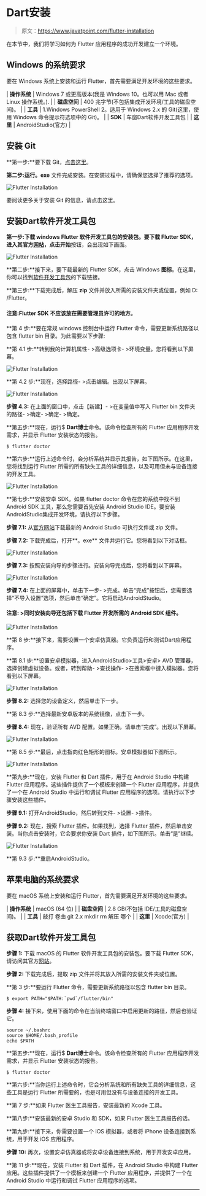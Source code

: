 # Dart安装

> 原文：<https://www.javatpoint.com/flutter-installation>

在本节中，我们将学习如何为 Flutter 应用程序的成功开发建立一个环境。

## Windows 的系统要求

要在 Windows 系统上安装和运行 Flutter，首先需要满足开发环境的这些要求。

| **操作系统** | Windows 7 或更高版本(我是 Windows 10。也可以用 Mac 或者 Linux 操作系统。). |
| **磁盘空间** | 400 兆字节(不包括集成开发环境/工具的磁盘空间)。 |
| **工具** | 1.Windows PowerShell
2。适用于 Windows 2.x 的 Git(这里，使用 Windows 命令提示符选项中的 Git)。 |
| **SDK** | 车窗Dart软件开发工具包 |
| **这里** | AndroidStudio(官方) |

## 安装 Git

**第一步:**要下载 Git，[点击这里](https://git-scm.com/download/win)。

**第二步:**运行**。exe** 文件完成安装。在安装过程中，请确保您选择了推荐的选项。

![Flutter Installation](img/6708fe847ca80160a28e4027e8cba8d2.png)

要阅读更多关于安装 Git 的信息，请点击这里。

## 安装Dart软件开发工具包

**第一步:**下载 windows Flutter 软件开发工具包的安装包。要下载 Flutter SDK，进入其官方[网站](https://flutter.dev/)，点击**开始**按钮，会出现如下画面。

![Flutter Installation](img/7c0adc15871959bf5c33f42f52026c7d.png)

**第二步:**接下来，要下载最新的 Flutter SDK，点击 Windows **图标**。在这里，你可以找到[软件开发工具包](https://flutter.dev/docs/get-started/install/windows)的下载链接。

**第三步:**下载完成后，解压 **zip** 文件并放入所需的安装文件夹或位置，例如 D: /Flutter。

#### 注意:Flutter SDK 不应该放在需要管理员许可的地方。

**第 4 步:**要在常规 windows 控制台中运行 Flutter 命令，需要更新系统路径以包含 flutter bin 目录。为此需要以下步骤:

**第 4.1 步:**转到我的计算机属性- >高级选项卡- >环境变量。您将看到以下屏幕。

![Flutter Installation](img/82be937415506866b72ea97b38129a18.png)

**第 4.2 步:**现在，选择路径- >点击编辑。出现以下屏幕。

![Flutter Installation](img/b05b14071b361608733ce226ac95831a.png)

**步骤 4.3:** 在上面的窗口中，点击【新建】- >在变量值中写入 Flutter bin 文件夹的路径- >确定- >确定- >确定。

**第五步:**现在，运行$ **Dart博士**命令。该命令检查所有的 Flutter 应用程序开发需求，并显示 Flutter 安装状态的报告。

```
$ flutter doctor

```

**第六步:**运行上述命令时，会分析系统并显示其报告，如下图所示。在这里，您将找到运行 Flutter 所需的所有缺失工具的详细信息，以及可用但未与设备连接的开发工具。

![Flutter Installation](img/c11c595bfd5cbcab8c92b19eeddc048d.png)

**第七步:**安装安卓 SDK。如果 flutter doctor 命令在您的系统中找不到 Android SDK 工具，那么您需要首先安装 Android Studio IDE。要安装AndroidStudio集成开发环境，请执行以下步骤。

**步骤 7.1:** 从[官方网站](https://developer.android.com/studio/#downloads)下载最新的 Android Studio 可执行文件或 zip 文件。

**步骤 7.2:** 下载完成后，打开**。exe** 文件并运行它。您将看到以下对话框。

![Flutter Installation](img/8833193b2da5348fb59564ebc890a985.png)

**步骤 7.3:** 按照安装向导的步骤进行。安装向导完成后，您将看到以下屏幕。

![Flutter Installation](img/c5518e65e6ac9f43a1c2c1dd55abbb1e.png)

**步骤 7.4:** 在上面的屏幕中，单击下一步- >完成。单击“完成”按钮后，您需要选择“不导入设置”选项，然后单击“确定”。它将启动AndroidStudio。

#### 注意: >同时安装向导还包括下载 Flutter 开发所需的 Android SDK 组件。

![Flutter Installation](img/909f0361618ccf9dab842045a2cb8e6c.png)

**第 8 步:**接下来，需要设置一个安卓仿真器。它负责运行和测试Dart应用程序。

**第 8.1 步:**设置安卓模拟器，进入AndroidStudio>工具>安卓> AVD 管理器，选择创建虚拟设备。或者，转到帮助- >查找操作- >在搜索框中键入模拟器。您将看到以下屏幕。

![Flutter Installation](img/749cc8be72ae7476c4eb72ba4a1de4e5.png)

**步骤 8.2:** 选择您的设备定义，然后单击下一步。

**第 8.3 步:**选择最新安卓版本的系统镜像，点击下一步。

**步骤 8.4:** 现在，验证所有 AVD 配置。如果正确，请单击“完成”。出现以下屏幕。

![Flutter Installation](img/11121bfedb9152da6aa7efec6fa247b6.png)

**第 8.5 步:**最后，点击指向红色矩形的图标。安卓模拟器如下图所示。

![Flutter Installation](img/569b48e4bbf41884f099b3204992f5e7.png)

**第九步:**现在，安装 Flutter 和 Dart 插件，用于在 Android Studio 中构建 Flutter 应用程序。这些插件提供了一个模板来创建一个 Flutter 应用程序，并提供了一个在 Android Studio 中运行和调试 Flutter 应用程序的选项。请执行以下步骤安装这些插件。

**步骤 9.1:** 打开AndroidStudio，然后转到文件- >设置- >插件。

**步骤 9.2:** 现在，搜索 Flutter 插件。如果找到，选择 Flutter 插件，然后单击安装。当你点击安装时，它会要求你安装 Dart 插件，如下图所示。单击“是”继续。

![Flutter Installation](img/a1fcc06b9d698b1f8452d5c7a40ee239.png)

**第 9.3 步:**重启AndroidStudio。

## 苹果电脑的系统要求

要在 macOS 系统上安装和运行 Flutter，首先需要满足开发环境的这些要求。

| **操作系统** | macOS (64 位) |
| **磁盘空间** | 2.8 GB(不包括 IDE/工具的磁盘空间)。 |
| **工具** | 敲打
卷曲
git 2.x
mkdir
rm
解压
哪个 |
| **这里** | Xcode(官方) |

## 获取Dart软件开发工具包

**步骤 1:** 下载 macOS 的 Flutter 软件开发工具包的安装包。要下载 Flutter SDK，请访问其官方[网站](https://flutter.dev/docs/get-started/install/macos)。

**步骤 2:** 下载完成后，提取 zip 文件并将其放入所需的安装文件夹或位置。

**第 3 步:**要运行 Flutter 命令，需要更新系统路径以包含 flutter bin 目录。

```
$ export PATH="$PATH:`pwd`/flutter/bin"

```

**步骤 4:** 接下来，使用下面的命令在当前终端窗口中启用更新的路径，然后也验证它。

```
source ~/.bashrc
source $HOME/.bash_profile
echo $PATH

```

**第五步:**现在，运行$ **Dart博士**命令。该命令检查所有的 Flutter 应用程序开发需求，并显示 Flutter 安装状态的报告。

```
$ flutter doctor

```

**第六步:**当你运行上述命令时，它会分析系统和所有缺失工具的详细信息，这些工具是运行 Flutter 所需要的，也是可用但没有与设备连接的开发工具。

**第 7 步:**如果 Flutter 医生工具报告，安装最新的 Xcode 工具。

**第八步:**安装最新的安卓 Studio 和 SDK，如果 Flutter 医生工具报告的话。

**第九步:**接下来，你需要设置一个 iOS 模拟器，或者将 iPhone 设备连接到系统，用于开发 iOS 应用程序。

**步骤 10:** 再次，设置安卓仿真器或将安卓设备连接到系统，用于开发安卓应用。

**第 11 步:**现在，安装 Flutter 和 Dart 插件，在 Android Studio 中构建 Flutter 应用。这些插件提供了一个模板来创建一个 Flutter 应用程序，并提供了一个在 Android Studio 中运行和调试 Flutter 应用程序的选项。

* * *